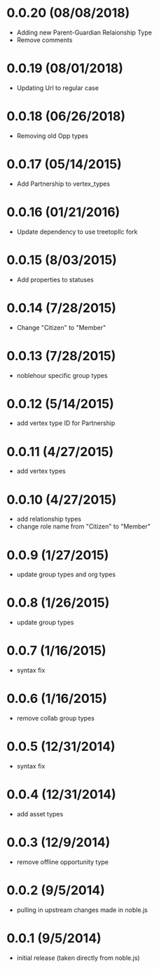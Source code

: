 # 0.0.20 (08/08/2018)
 * Adding new Parent-Guardian Relaionship Type
 * Remove comments

# 0.0.19 (08/01/2018)
 * Updating Url to regular case

# 0.0.18 (06/26/2018)
 * Removing old Opp types

# 0.0.17 (05/14/2015)
 * Add Partnership to vertex_types

# 0.0.16 (01/21/2016)
 * Update dependency to use treetopllc fork

# 0.0.15 (8/03/2015)
 * Add properties to statuses

# 0.0.14 (7/28/2015)
 * Change "Citizen" to "Member"

# 0.0.13 (7/28/2015)
 * noblehour specific group types

# 0.0.12 (5/14/2015)
 * add vertex type ID for Partnership

# 0.0.11 (4/27/2015)
 * add vertex types

# 0.0.10 (4/27/2015)
 * add relationship types
 * change role name from "Citizen" to "Member"

# 0.0.9 (1/27/2015)
 * update group types and org types

# 0.0.8 (1/26/2015)
 * update group types

# 0.0.7 (1/16/2015)
 * syntax fix

# 0.0.6 (1/16/2015)
 * remove collab group types

# 0.0.5 (12/31/2014)
 * syntax fix

# 0.0.4 (12/31/2014)
 * add asset types

# 0.0.3 (12/9/2014)
 * remove offline opportunity type

# 0.0.2 (9/5/2014)
 * pulling in upstream changes made in noble.js

# 0.0.1 (9/5/2014)
 * initial release (taken directly from noble.js)
